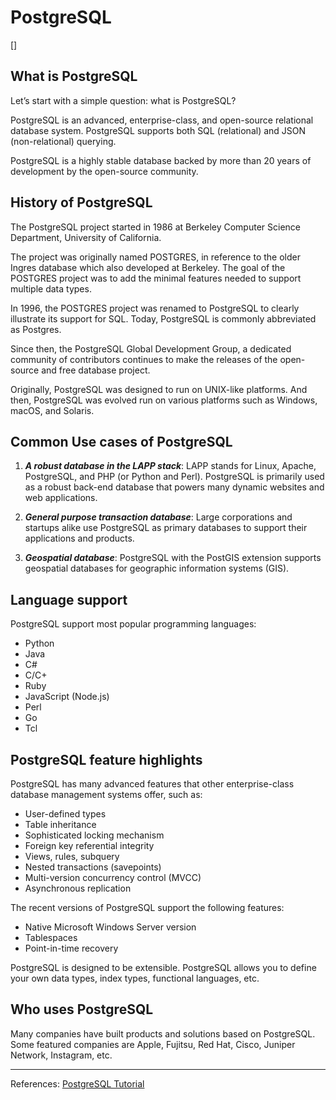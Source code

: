 # PostgreSQL

[]

## What is PostgreSQL

Let’s start with a simple question: what is PostgreSQL?

PostgreSQL is an advanced, enterprise-class, and open-source relational database system. PostgreSQL supports both SQL (relational) and JSON (non-relational) querying.

PostgreSQL is a highly stable database backed by more than 20 years of development by the open-source community.

## History of PostgreSQL

The PostgreSQL project started in 1986 at Berkeley Computer Science Department, University of California.

The project was originally named POSTGRES, in reference to the older Ingres database which also developed at Berkeley. The goal of the POSTGRES project was to add the minimal features needed to support multiple data types.

In 1996, the POSTGRES project was renamed to PostgreSQL to clearly illustrate its support for SQL. Today, PostgreSQL is commonly abbreviated as Postgres.

Since then, the PostgreSQL Global Development Group, a dedicated community of contributors continues to make the releases of the open-source and free database project.

Originally, PostgreSQL was designed to run on UNIX-like platforms. And then, PostgreSQL was evolved run on various platforms such as Windows, macOS, and Solaris.

## Common Use cases of PostgreSQL
1) ***A robust database in the LAPP stack***:
LAPP stands for Linux, Apache, PostgreSQL, and PHP (or Python and Perl). PostgreSQL is primarily used as a robust back-end database that powers many dynamic websites and web applications.

2) ***General purpose transaction database***:
Large corporations and startups alike use PostgreSQL as primary databases to support their applications and products.

3) ***Geospatial database***:
PostgreSQL with the PostGIS extension supports geospatial databases for geographic information systems (GIS).

## Language support

PostgreSQL support most popular programming languages:

- Python
- Java
- C#
- C/C+
- Ruby
- JavaScript (Node.js)
- Perl
- Go
- Tcl

## PostgreSQL feature highlights

PostgreSQL has many advanced features that other enterprise-class database management systems offer, such as:

- User-defined types
- Table inheritance
- Sophisticated locking mechanism
- Foreign key referential integrity
- Views, rules, subquery
- Nested transactions (savepoints)
- Multi-version concurrency control (MVCC)
- Asynchronous replication

The recent versions of PostgreSQL support the following features:

- Native Microsoft Windows Server version
- Tablespaces
- Point-in-time recovery

PostgreSQL is designed to be extensible. PostgreSQL allows you to define your own data types, index types, functional languages, etc.

## Who uses PostgreSQL

Many companies have built products and solutions based on PostgreSQL. Some featured companies are Apple, Fujitsu, Red Hat, Cisco, Juniper Network, Instagram, etc.

-----

References:
[PostgreSQL Tutorial](https://www.postgresqltutorial.com/install-postgresql/)